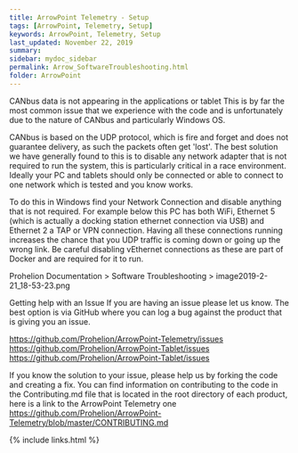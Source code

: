 ```yaml
---
title: ArrowPoint Telemetry - Setup
tags: [ArrowPoint, Telemetry, Setup]
keywords: ArrowPoint, Telemetry, Setup
last_updated: November 22, 2019
summary:
sidebar: mydoc_sidebar
permalink: Arrow_SoftwareTroubleshooting.html
folder: ArrowPoint
---
```


CANbus data is not appearing in the applications or tablet
This is by far the most common issue that we experience with the code and is unfortunately due to the nature of CANbus and particularly Windows OS.

CANbus is based on the UDP protocol, which is fire and forget and does not guarantee delivery, as such the packets often get 'lost'.  The best solution we have generally found to this is to disable any network adapter that is not required to run the system, this is particularly critical in a race environment.  Ideally your PC and tablets should only be connected or able to connect to one network which is tested and you know works.

To do this in Windows find your Network Connection and disable anything that is not required.  For example below this PC has both WiFi, Ethernet 5 (which is actually a docking station ethernet connection via USB) and Ethernet 2 a TAP or VPN connection.  Having all these connections running increases the chance that you UDP traffic is coming down or going up the wrong link.  Be careful disabling vEthernet connections as these are part of Docker and are required for it to run.

Prohelion Documentation > Software Troubleshooting > image2019-2-21_18-53-23.png

Getting help with an Issue
If you are having an issue please let us know.  The best option is via GitHub where you can log a bug against the product that is giving you an issue.

https://github.com/Prohelion/ArrowPoint-Telemetry/issues
https://github.com/Prohelion/ArrowPoint-Tablet/issues
https://github.com/Prohelion/ArrowPoint-Tablet/issues


If you know the solution to your issue, please help us by forking the code and creating a fix.  You can find information on contributing to the code in the Contributing.md file that is located in the root directory of each product, here is a link to the ArrowPoint Telemetry one https://github.com/Prohelion/ArrowPoint-Telemetry/blob/master/CONTRIBUTING.md

{% include links.html %}